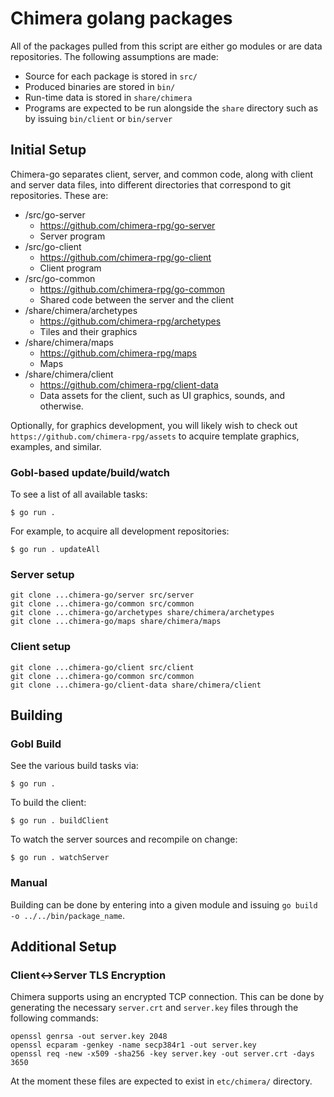 # Chimera golang packages

All of the packages pulled from this script are either go modules or are data repositories. The following assumptions are made:

  * Source for each package is stored in `src/`
  * Produced binaries are stored in `bin/`
  * Run-time data is stored in `share/chimera`
  * Programs are expected to be run alongside the `share` directory such as by issuing `bin/client` or `bin/server`

## Initial Setup
Chimera-go separates client, server, and common code, along with client and server data files, into different directories that correspond to git repositories. These are:

  * /src/go-server
    * https://github.com/chimera-rpg/go-server
    * Server program
  * /src/go-client
    * https://github.com/chimera-rpg/go-client
    * Client program
  * /src/go-common
    * https://github.com/chimera-rpg/go-common
    * Shared code between the server and the client
  * /share/chimera/archetypes
    * https://github.com/chimera-rpg/archetypes
    * Tiles and their graphics
  * /share/chimera/maps
    * https://github.com/chimera-rpg/maps
    * Maps
  * /share/chimera/client
    * https://github.com/chimera-rpg/client-data
    * Data assets for the client, such as UI graphics, sounds, and otherwise.

Optionally, for graphics development, you will likely wish to check out `https://github.com/chimera-rpg/assets` to acquire template graphics, examples, and similar.

### Gobl-based update/build/watch

To see a list of all available tasks:

```
$ go run .
```

For example, to acquire all development repositories:

```
$ go run . updateAll
```

### Server setup

    git clone ...chimera-go/server src/server
    git clone ...chimera-go/common src/common
    git clone ...chimera-go/archetypes share/chimera/archetypes
    git clone ...chimera-go/maps share/chimera/maps

### Client setup

    git clone ...chimera-go/client src/client
    git clone ...chimera-go/common src/common
    git clone ...chimera-go/client-data share/chimera/client

## Building

### Gobl Build

See the various build tasks via:

```
$ go run .
```

To build the client:

```
$ go run . buildClient
```

To watch the server sources and recompile on change:

```
$ go run . watchServer
```

### Manual
Building can be done by entering into a given module and issuing `go build -o ../../bin/package_name`.

## Additional Setup
### Client<->Server TLS Encryption
Chimera supports using an encrypted TCP connection. This can be done by generating the necessary `server.crt` and `server.key` files through the following commands:

```
openssl genrsa -out server.key 2048
openssl ecparam -genkey -name secp384r1 -out server.key
openssl req -new -x509 -sha256 -key server.key -out server.crt -days 3650
```

At the moment these files are expected to exist in `etc/chimera/` directory.
